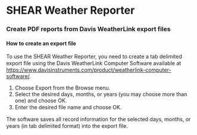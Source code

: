 # SHEAR Weather Reporter

### Create PDF reports from Davis WeatherLink export files

#### How to create an export file

To use the SHEAR Weather Reporter, you need to create a tab delimited export ﬁle using the Davis WeatherLink Computer 
Software available at https://www.davisinstruments.com/product/weatherlink-computer-software/.
1. Choose Export from the Browse menu.
2. Select the desired days, months, or years (you may choose more than one) and choose OK.
3. Enter the desired ﬁle name and choose OK.

The software saves all record information for the selected days, months, or years (in tab delimited format) into 
the export ﬁle.

